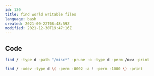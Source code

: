 ```yaml
---
id: 130
title: find world writable files
language: bash
created: 2021-09-22T08:48:59Z
modified: 2021-12-30T19:47:16Z
---
```


## Code

```bash
find / -type d -path "/misc*" -prune -o -type d -perm /o=w -print

find / -xdev -type d \( -perm -0002 -a ! -perm -1000 \) -print
```

<!-- end -->

